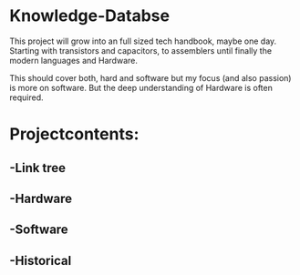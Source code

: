 # Knowledge-Databse
This project will grow into an full sized tech handbook, maybe one day. Starting with transistors and capacitors, to assemblers until finally the modern languages and Hardware.

This should cover both, hard and software but my focus (and also passion) is more on software. But the deep understanding of Hardware is often required.

# Projectcontents: 
## -Link tree 
## -Hardware
## -Software
## -Historical


